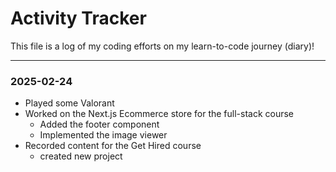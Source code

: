# Activity Tracker

This file is a log of my coding efforts on my learn-to-code journey (diary)!

---

### 2025-02-24

- Played some Valorant
- Worked on the Next.js Ecommerce store for the full-stack course
  - Added the footer component
  - Implemented the image viewer
- Recorded content for the Get Hired course
  - created new project
